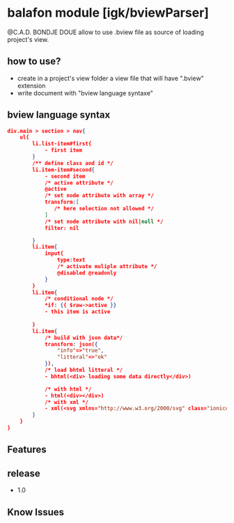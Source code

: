 # balafon module [igk/bviewParser]
@C.A.D. BONDJE DOUE
allow to use .bview file as source of loading project's view. 


## how to use?
- create in a project's view folder a view file that will have ".bview" extension 
- write document with "bview language syntaxe"


## bview language syntax

```json
div.main > section > nav{
    ul{
        li.list-item#first{
            - first item 
        }
        /** define class and id */
        li.item-item#second{
            - second item
            /* active attribute */
            @active
            /* set node attribute with array */
            transform:[
               /* here selection not allowed */ 
            ]
            /* set node attribute with nil|null */ 
            filter: nil

        } 
        li.item{
            input{
                type:text
                /* activate muliple attribute */
                @disabled @readonly
            }
        }
        li.item{
            /* conditional node */
            *if: {{ $raw->active }}
            - this item is active
            
        }
        li.item{
            /* build with json data*/
            transform: json({
                "info"=>"true",
                "litteral"=>"ok"
            }),
            /* load bhtml litteral */
            - bhtml(<div> loading some data directly</div>)

            /* with html */
            - html(<div></div>)
            /* with xml */
            - xml(<svg xmlns="http://www.w3.org/2000/svg" class="ionicon" viewBox="0 0 512 512"><path d="M336 176h40a40 40 0 0140 40v208a40 40 0 01-40 40H136a40 40 0 01-40-40V216a40 40 0 0140-40h40" fill="none" stroke="currentColor" stroke-linecap="round" stroke-linejoin="round" stroke-width="32"/><path fill="none" stroke="currentColor" stroke-linecap="round" stroke-linejoin="round" stroke-width="32" d="M176 272l80 80 80-80M256 48v288"/></svg>)
        }
    }
}
```




## Features 

## release 
- 1.0


## Know Issues

